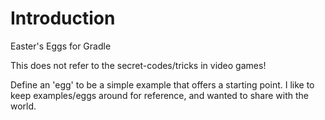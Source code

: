# Introduction

Easter's Eggs for Gradle

This does not refer to the secret-codes/tricks in video games! 

Define an 'egg' to be a simple example that offers a starting point. I like to keep examples/eggs around for reference, and wanted to share with the world. 
